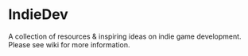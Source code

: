 # IndieDev
A collection of resources &amp; inspiring ideas on indie game development. Please see wiki for more information.
